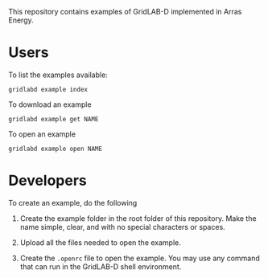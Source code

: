 This repository contains examples of GridLAB-D implemented in Arras Energy.

# Users

To list the examples available:

    gridlabd example index

To download an example

    gridlabd example get NAME

To open an example

    gridlabd example open NAME

# Developers

To create an example, do the following

1. Create the example folder in the root folder of this repository. Make the name simple, clear, and with no special characters or spaces.

2. Upload all the files needed to open the example.

3. Create the `.openrc` file to open the example. You may use any command that can run in the GridLAB-D shell environment.
